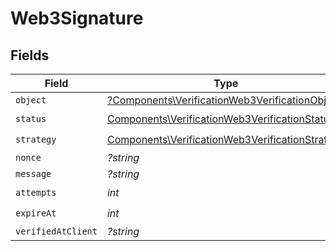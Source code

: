# Web3Signature


## Fields

| Field                                                                                                              | Type                                                                                                               | Required                                                                                                           | Description                                                                                                        |
| ------------------------------------------------------------------------------------------------------------------ | ------------------------------------------------------------------------------------------------------------------ | ------------------------------------------------------------------------------------------------------------------ | ------------------------------------------------------------------------------------------------------------------ |
| `object`                                                                                                           | [?Components\VerificationWeb3VerificationObject](../../Models/Components/VerificationWeb3VerificationObject.md)    | :heavy_minus_sign:                                                                                                 | N/A                                                                                                                |
| `status`                                                                                                           | [Components\VerificationWeb3VerificationStatus](../../Models/Components/VerificationWeb3VerificationStatus.md)     | :heavy_check_mark:                                                                                                 | N/A                                                                                                                |
| `strategy`                                                                                                         | [Components\VerificationWeb3VerificationStrategy](../../Models/Components/VerificationWeb3VerificationStrategy.md) | :heavy_check_mark:                                                                                                 | N/A                                                                                                                |
| `nonce`                                                                                                            | *?string*                                                                                                          | :heavy_minus_sign:                                                                                                 | N/A                                                                                                                |
| `message`                                                                                                          | *?string*                                                                                                          | :heavy_minus_sign:                                                                                                 | N/A                                                                                                                |
| `attempts`                                                                                                         | *int*                                                                                                              | :heavy_check_mark:                                                                                                 | N/A                                                                                                                |
| `expireAt`                                                                                                         | *int*                                                                                                              | :heavy_check_mark:                                                                                                 | N/A                                                                                                                |
| `verifiedAtClient`                                                                                                 | *?string*                                                                                                          | :heavy_minus_sign:                                                                                                 | N/A                                                                                                                |